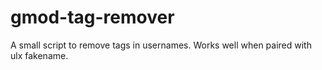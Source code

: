 # gmod-tag-remover
A small script to remove tags in usernames. Works well when paired with ulx fakename.
